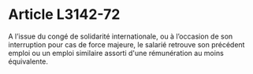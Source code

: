 # Article L3142-72

A l’issue du congé de solidarité internationale, ou à l’occasion de son interruption pour cas de force majeure, le salarié retrouve son précédent emploi ou un emploi similaire assorti d'une rémunération au moins équivalente.
